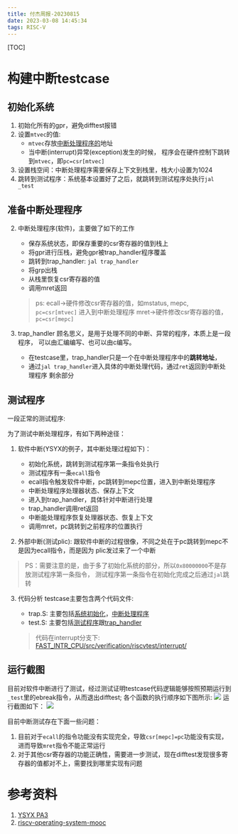 ```yaml
---
title: 付杰周报-20230815
date: 2023-03-08 14:45:34
tags: RISC-V
---
```


[TOC]

# 构建中断testcase

## 初始化系统

1. 初始化所有的gpr，避免difftest报错
2. 设置`mtvec`的值:
   - `mtvec`存放<u>中断处理程序的</u>地址
   - 当中断(interrupt)异常(exception)发生的时候，
     程序会在硬件控制下跳转到`mtvec`，即`pc=csr[mtvec]`
3. 设置栈空间：中断处理程序需要保存上下文到栈里，栈大小设置为1024
4. 跳转到测试程序：系统基本设置好了之后，就跳转到测试程序处执行`jal _test`

## 准备中断处理程序

2. 中断处理程序(软件)，主要做了如下的工作

   - 保存系统状态，即保存重要的csr寄存器的值到栈上
   - 将gpr进行压栈，避免gpr被trap_handler程序覆盖
   - 跳转到trap_handler: `jal trap_handler`
   - 将grp出栈
   - 从栈里恢复csr寄存器的值
   - 调用mret返回

   > ps: ecall->硬件修改csr寄存器的值，如mstatus, mepc, `pc=csr[mtvec]`
   > 进入到中断处理程序
   > mret->硬件修改csr寄存器的值，`pc=csr[mepc]`

3. trap_handler
   顾名思义，是用于处理不同的中断、异常的程序，本质上是一段程序，
   可以由汇编编写、也可以由c编写。

   - 在testcase里，trap_handler只是一个在中断处理程序中的**跳转地址**，
   - 通过`jal trap_handler`进入具体的中断处理代码，通过`ret`返回到中断处理程序
     剩余部分

## 测试程序

一段正常的测试程序:

为了测试中断处理程序，有如下两种途径：

1. 软件中断(YSYX的例子，其中断处理过程如下)：

   - 初始化系统，跳转到测试程序第一条指令处执行
   - 测试程序有一条`ecall`指令
   - ecall指令触发软件中断，pc跳转到mepc位置，进入到中断处理程序
   - 中断处理程序处理器状态、保存上下文
   - 进入到trap_handler，具体针对中断进行处理
   - trap_handler调用ret返回
   - 中断能处理程序恢复处理器状态、恢复上下文
   - 调用mret，pc跳转到之前程序的位置执行

2. 外部中断(测试plic):
   跟软件中断的过程很像，不同之处在于pc跳转到mepc不是因为ecall指令，而是因为
   plic发过来了一个中断

> PS：需要注意的是，由于多了初始化系统的部分，所以`0x80000000`不是存放测试程序第一条指令，
> 测试程序第一条指令在初始化完成之后通过`jal`跳转

3. 代码分析
   testcase主要包含两个代码文件:
   - trap.S: 主要包括<u>系统初始化</u>，<u>中断处理程序</u>
   - test.S: 主要包括<u>测试程序</u>跟<u>trap_handler</u>

   > 代码在interrupt分支下: [FAST_INTR_CPU/src/verification/riscvtest/interrupt/](https://github.com/ChipDesign/FAST_INTR_CPU/tree/interrupt/src/verification/riscvtest/interrupt)
## 运行截图

目前对软件中断进行了测试，经过测试证明testcase代码逻辑能够按照预期运行到`_test`里的ebreak指令，从而退出difftest;
各个函数的执行顺序如下图所示:
![](https://s2.loli.net/2023/09/23/DysNzvjB1PAIrCh.png)
运行截图如下：
![](https://s2.loli.net/2023/09/23/E4N6C1UwifdZ7Oz.png)

目前中断测试存在下面一些问题：

1. 目前对于`ecall`的指令功能没有实现完全，导致`csr[mepc]=pc`功能没有实现，进而导致`mret`指令不能正常运行
2. 对于其他csr寄存器的功能正确性，需要进一步测试，现在difftest发现很多寄存器的值都对不上，需要找到哪里实现有问题

# 参考资料

1. [YSYX PA3](https://ysyx.oscc.cc/docs/ics-pa/3.2.html#%E8%AE%BE%E7%BD%AE%E5%BC%82%E5%B8%B8%E5%85%A5%E5%8F%A3%E5%9C%B0%E5%9D%80)
2. [riscv-operating-system-mooc](https://gitee.com/unicornx/riscv-operating-system-mooc?_from=gitee_search)

```

```
